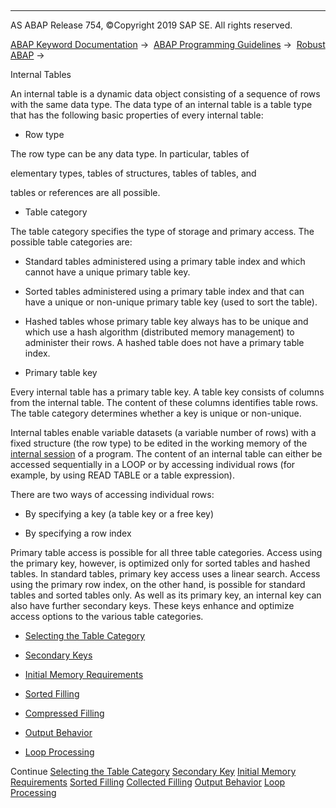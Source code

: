   

* * *

AS ABAP Release 754, ©Copyright 2019 SAP SE. All rights reserved.

[ABAP Keyword Documentation](javascript:call_link\('abenabap.htm'\)) →  [ABAP Programming Guidelines](javascript:call_link\('abenabap_pgl.htm'\)) →  [Robust ABAP](javascript:call_link\('abenrobust_abap_guidl.htm'\)) → 

Internal Tables

An internal table is a dynamic data object consisting of a sequence of rows with the same data type. The data type of an internal table is a table type that has the following basic properties of every internal table:

-   Row type

The row type can be any data type. In particular, tables of

elementary types, tables of structures, tables of tables, and

tables or references are all possible.

-   Table category

The table category specifies the type of storage and primary access. The possible table categories are:

-   Standard tables administered using a primary table index and which cannot have a unique primary table key.

-   Sorted tables administered using a primary table index and that can have a unique or non-unique primary table key (used to sort the table).

-   Hashed tables whose primary table key always has to be unique and which use a hash algorithm (distributed memory management) to administer their rows. A hashed table does not have a primary table index.

-   Primary table key

Every internal table has a primary table key. A table key consists of columns from the internal table. The content of these columns identifies table rows. The table category determines whether a key is unique or non-unique.

Internal tables enable variable datasets (a variable number of rows) with a fixed structure (the row type) to be edited in the working memory of the [internal session](javascript:call_link\('abeninternal_session_glosry.htm'\) "Glossary Entry") of a program. The content of an internal table can either be accessed sequentially in a LOOP or by accessing individual rows (for example, by using READ TABLE or a table expression).

There are two ways of accessing individual rows:

-   By specifying a key (a table key or a free key)

-   By specifying a row index

Primary table access is possible for all three table categories. Access using the primary key, however, is optimized only for sorted tables and hashed tables. In standard tables, primary key access uses a linear search. Access using the primary row index, on the other hand, is possible for standard tables and sorted tables only. As well as its primary key, an internal key can also have further secondary keys. These keys enhance and optimize access options to the various table categories.

-   [Selecting the Table Category](javascript:call_link\('abenselect_table_type_guidl.htm'\) "Guideline")

-   [Secondary Keys](javascript:call_link\('abensecondary_key_guidl.htm'\) "Guideline")

-   [Initial Memory Requirements](javascript:call_link\('abeninitial_memory_requ_guidl.htm'\) "Guideline")

-   [Sorted Filling](javascript:call_link\('abensort_guidl.htm'\) "Guideline")

-   [Compressed Filling](javascript:call_link\('abencollect_guidl.htm'\) "Guideline")

-   [Output Behavior](javascript:call_link\('abentable_output_guidl.htm'\) "Guideline")

-   [Loop Processing](javascript:call_link\('abenloop_guidl.htm'\) "Guideline")

Continue
[Selecting the Table Category](javascript:call_link\('abenselect_table_type_guidl.htm'\))
[Secondary Key](javascript:call_link\('abensecondary_key_guidl.htm'\))
[Initial Memory Requirements](javascript:call_link\('abeninitial_memory_requ_guidl.htm'\))
[Sorted Filling](javascript:call_link\('abensort_guidl.htm'\))
[Collected Filling](javascript:call_link\('abencollect_guidl.htm'\))
[Output Behavior](javascript:call_link\('abentable_output_guidl.htm'\))
[Loop Processing](javascript:call_link\('abenloop_guidl.htm'\))